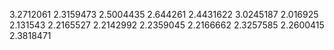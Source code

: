 3.2712061
2.3159473
2.5004435
2.644261
2.4431622
3.0245187
2.016925
2.131543
2.2165527
2.2142992
2.2359045
2.2166662
2.3257585
2.2600415
2.3818471
